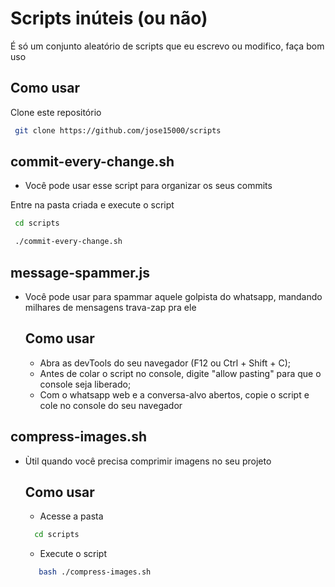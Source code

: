 
# Scripts inúteis (ou não)

É só um conjunto aleatório de scripts que eu escrevo ou modifico, faça bom uso

## Como usar

Clone este repositório

```bash
 git clone https://github.com/jose15000/scripts
```

## commit-every-change.sh


- Você pode usar esse script para organizar os seus commits


Entre na pasta criada e execute o script

```bash
 cd scripts

 ./commit-every-change.sh
```
## message-spammer.js

- Você pode usar para spammar aquele golpista do whatsapp, mandando milhares de mensagens trava-zap pra ele

  ## Como usar
  - Abra as devTools do seu navegador (F12 ou Ctrl + Shift + C);
  - Antes de colar o script no console, digite "allow pasting" para que o console seja liberado;
  - Com o whatsapp web e a conversa-alvo abertos, copie o script e cole no console do seu navegador

## compress-images.sh

- Ùtil quando você precisa comprimir imagens no seu projeto

  ## Como usar
  - Acesse a pasta
   ```bash
     cd scripts
    ```
   - Execute o script
     
  ```bash
     bash ./compress-images.sh
    ```
     

